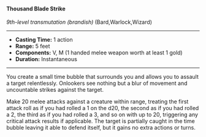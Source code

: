 #### Thousand Blade Strike
*9th-level transmutation* *(brandish)* (Bard,Warlock,Wizard)
___
- **Casting Time:** 1 action
- **Range:** 5 feet
- **Components:** V, M (1 handed melee weapon worth at least 1 gold)
- **Duration:** Instantaneous
---
You create a small time bubble that surrounds you and allows you to assault a target relentlessly. Onlookers see nothing but a blur of movement and uncountable strikes against the target. 

Make 20 melee attacks against a creature within range, treating the first attack roll as if you had rolled a 1 on the d20, the second as if you had rolled a 2, the third as if you had rolled a 3, and so on with up to 20, triggering any critical attack results if applicable. The target is partially caught in the time bubble leaving it able to defend itself, but it gains no extra actions or turns.
